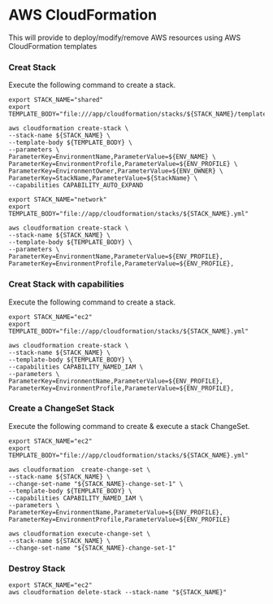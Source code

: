 # AWS CloudFormation
This will provide to deploy/modify/remove AWS resources using AWS CloudFormation templates

### Creat Stack 
Execute the following command to create a stack.
```
export STACK_NAME="shared"
export TEMPLATE_BODY="file:///app/cloudformation/stacks/${STACK_NAME}/template.yml"

aws cloudformation create-stack \
--stack-name ${STACK_NAME} \
--template-body ${TEMPLATE_BODY} \
--parameters \
ParameterKey=EnvironmentName,ParameterValue=${ENV_NAME} \
ParameterKey=EnvironmentProfile,ParameterValue=${ENV_PROFILE} \
ParameterKey=EnvironmentOwner,ParameterValue=${ENV_OWNER} \
ParameterKey=StackName,ParameterValue=${StackName} \
--capabilities CAPABILITY_AUTO_EXPAND

export STACK_NAME="network"
export TEMPLATE_BODY="file://app/cloudformation/stacks/${STACK_NAME}.yml"

aws cloudformation create-stack \
--stack-name ${STACK_NAME} \
--template-body ${TEMPLATE_BODY} \
--parameters \
ParameterKey=EnvironmentName,ParameterValue=${ENV_PROFILE},
ParameterKey=EnvironmentProfile,ParameterValue=${ENV_PROFILE},
```
### Creat Stack with capabilities
Execute the following command to create a stack.
```
export STACK_NAME="ec2"
export TEMPLATE_BODY="file://app/cloudformation/stacks/${STACK_NAME}.yml"

aws cloudformation create-stack \
--stack-name ${STACK_NAME} \
--template-body ${TEMPLATE_BODY} \
--capabilities CAPABILITY_NAMED_IAM \
--parameters \
ParameterKey=EnvironmentName,ParameterValue=${ENV_PROFILE},
ParameterKey=EnvironmentProfile,ParameterValue=${ENV_PROFILE},
```
### Create a ChangeSet Stack 
Execute the following command to create & execute a stack ChangeSet.
```
export STACK_NAME="ec2"
export TEMPLATE_BODY="file://app/cloudformation/stacks/${STACK_NAME}.yml"

aws cloudformation  create-change-set \
--stack-name ${STACK_NAME} \
--change-set-name "${STACK_NAME}-change-set-1" \
--template-body ${TEMPLATE_BODY} \
--capabilities CAPABILITY_NAMED_IAM \
--parameters \
ParameterKey=EnvironmentName,ParameterValue=${ENV_PROFILE},
ParameterKey=EnvironmentProfile,ParameterValue=${ENV_PROFILE}

aws cloudformation execute-change-set \
--stack-name ${STACK_NAME} \
--change-set-name "${STACK_NAME}-change-set-1"
```

### Destroy Stack
```
export STACK_NAME="ec2"
aws cloudformation delete-stack --stack-name "${STACK_NAME}"
```